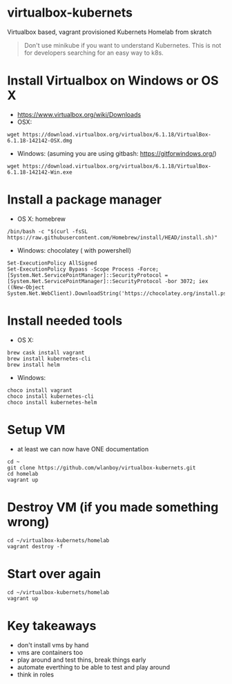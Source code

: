 # virtualbox-kubernets
Virtualbox based, vagrant provisioned Kubernets Homelab from skratch

> Don't use minikube if you want to understand Kubernetes.
This is not for developers searching for an easy way to k8s.

# Install Virtualbox on Windows or OS X
* https://www.virtualbox.org/wiki/Downloads
* OSX:
```
wget https://download.virtualbox.org/virtualbox/6.1.18/VirtualBox-6.1.18-142142-OSX.dmg
```
* Windows: (asuming you are using gitbash: https://gitforwindows.org/)
```
wget https://download.virtualbox.org/virtualbox/6.1.18/VirtualBox-6.1.18-142142-Win.exe
```

# Install a package manager
* OS X: homebrew
```
/bin/bash -c "$(curl -fsSL https://raw.githubusercontent.com/Homebrew/install/HEAD/install.sh)"
```
* Windows: chocolatey ( with powershell)
```
Set-ExecutionPolicy AllSigned
Set-ExecutionPolicy Bypass -Scope Process -Force; [System.Net.ServicePointManager]::SecurityProtocol = [System.Net.ServicePointManager]::SecurityProtocol -bor 3072; iex ((New-Object System.Net.WebClient).DownloadString('https://chocolatey.org/install.ps1'))
```

# Install needed tools 
* OS X:
```
brew cask install vagrant
brew install kubernetes-cli
brew install helm
```
* Windows:
```
choco install vagrant
choco install kubernetes-cli
choco install kubernetes-helm
```

# Setup VM
* at least we can now have ONE documentation
```
cd ~
git clone https://github.com/wlanboy/virtualbox-kubernets.git
cd homelab
vagrant up
```

# Destroy VM (if you made something wrong)
```
cd ~/virtualbox-kubernets/homelab
vagrant destroy -f
```

# Start over again
```
cd ~/virtualbox-kubernets/homelab
vagrant up
```

# Key takeaways
* don't install vms by hand
* vms are containers too
* play around and test thins, break things early
* automate everthing to be able to test and play around
* think in roles

